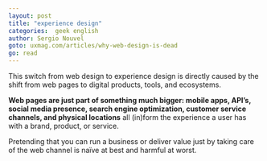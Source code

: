 ```yaml
---
layout: post
title: "experience design"
categories:  geek english
author: Sergio Nouvel
goto: uxmag.com/articles/why-web-design-is-dead
go: read
---
```

This switch from web design to experience design is directly caused by the shift from web pages to digital products, tools, and ecosystems.  

**Web pages are just part of something much bigger: mobile apps, API’s, social media presence, search engine optimization, customer service channels, and physical locations** all (in)form the experience a user has with a brand, product, or service.  

Pretending that you can run a business or deliver value just by taking care of the web channel is naïve at best and harmful at worst.

